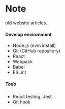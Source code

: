 Note
==

old website articles.

#### Develop environment
* Node.js (nvm install)
* Git (GitHub repository)
* React
* Webpack
* Babel
* ESLint

##### Todo
* React testing, Jest
* Git hook